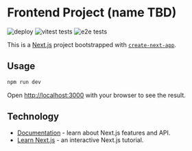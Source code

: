 # Frontend Project (name TBD)


![deploy](https://github.com/DustinAlandzes/frontend-project/actions/workflows/nextjs.yml/badge.svg?branch=main)
![vitest tests](https://github.com/DustinAlandzes/frontend-project/actions/workflows/vitest.yml/badge.svg?branch=main)
![e2e tests](https://github.com/DustinAlandzes/frontend-project/actions/workflows/playwright.yml/badge.svg?branch=main)

This is a [Next.js](https://nextjs.org) project bootstrapped with [`create-next-app`](https://nextjs.org/docs/app/api-reference/cli/create-next-app).

## Usage
```bash
npm run dev
```

Open [http://localhost:3000](http://localhost:3000) with your browser to see the result.

## Technology
- [Documentation](https://nextjs.org/docs) - learn about Next.js features and API.
- [Learn Next.js](https://nextjs.org/learn) - an interactive Next.js tutorial.
